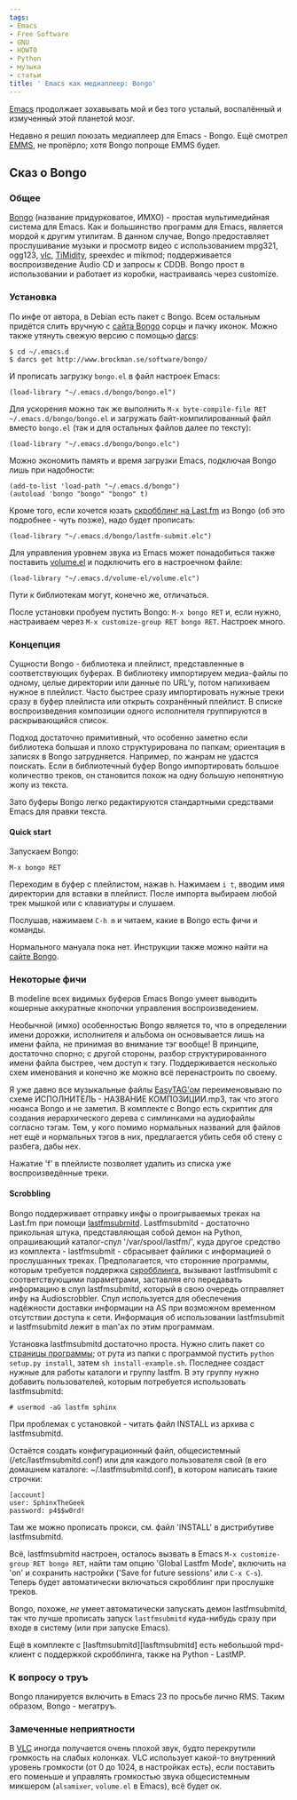 ```yaml
---
tags:
- Emacs
- Free Software
- GNU
- HOWTO
- Python
- музыка
- статьи
title: ' Emacs как медиаплеер: Bongo'
---
```


[Emacs][] продолжает з*о*хавывать мой и без того усталый, воспалённый и
измученный этой планетой мозг.

Недавно я решил поюзать медиаплеер для Emacs - Bongo. Ещё смотрел
[EMMS][], не пропёрло; хотя Bongo попроще EMMS будет.

## Сказ о Bongo

### Общее

[Bongo][] (название придурковатое, ИМХО) - простая мультимедийная
система для Emacs. Как и большинство программ для Emacs, является мордой
к другим утилитам. В данном случае, Bongo предоставляет прослушивание
музыки и просмотр видео с использованием mpg321, ogg123, [vlc][],
[TiMidity][], speexdec и mikmod; поддерживается воспроизведение Audio CD
и запросы к CDDB. Bongo прост в использовании и работает из коробки,
настраиваясь через customize.

### Установка

По инфе от автора, в Debian есть пакет с Bongo. Всем остальным придётся
слить вручную с [сайта Bongo][] сорцы и пачку иконок. Можно также
утянуть свежую версию с помощью [darcs][]:

    $ cd ~/.emacs.d
    $ darcs get http://www.brockman.se/software/bongo/

И прописать загрузку `bongo.el` в файл настроек Emacs:

    (load-library "~/.emacs.d/bongo/bongo.el")

Для ускорения можно так же выполнить
`M-x byte-compile-file RET ~/.emacs.d/bongo/bongo.el` и загружать
байт-компилированный файл вместо `bongo.el` (так и для остальных файлов
далее по тексту):

    (load-library "~/.emacs.d/bongo/bongo.elc")

Можно экономить память и время загрузки Emacs, подключая Bongo лишь при
надобности:

    (add-to-list 'load-path "~/.emacs.d/bongo")
    (autoload 'bongo "bongo" "bongo" t)

Кроме того, если хочется юзать [скробблинг на Last.fm][] из Bongo (об
это подробнее - чуть позже), надо будет прописать:

    (load-library "~/.emacs.d/bongo/lastfm-submit.elc")

Для управления уровнем звука из Emacs может понадобиться также поставить
[volume.el][] и подключить его в настроечном файле:

    (load-library "~/.emacs.d/volume-el/volume.elc")

Пути к библиотекам могут, конечно же, отличаться.

После установки пробуем пустить Bongo: `M-x bongo RET` и, если нужно,
настраиваем через `M-x customize-group RET bongo RET`. Настроек много.

### Концепция

Сущности Bongo - библиотека и плейлист, представленные в соответствующих
буферах. В библиотеку импортируем медиа-файлы по одному, целые
директории или данные по URL'у, потом напихиваем нужное в плейлист.
Часто быстрее сразу импортировать нужные треки сразу в буфер плейлиста
или открыть сохранённый плейлист. В списке воспроизведения композиции
одного исполнителя группируются в раскрывающийся список.

Подход достаточно примитивный, что особенно заметно если библиотека
большая и плохо структурирована по папкам; ориентация в записях в Bongo
затрудняется. Например, по жанрам не удастся поискать. Если в
библиотечный буфер Bongo импортировать большое количество треков, он
становится похож на одну большую непонятную жопу из текста.

Зато буферы Bongo легко редактируются стандартными средствами Emacs для
правки текста.

#### Quick start

Запускаем Bongo:

    M-x bongo RET

Переходим в буфер с плейлистом, нажав `h`. Нажимаем `i t`, вводим имя
директории для вставки в плейлист. После импорта выбираем любой трек
мышкой или с клавиатуры и слушаем.

Послушав, нажимаем `C-h m` и читаем, какие в Bongo есть фичи и команды.

Нормального мануала пока нет. Инструкции также можно найти на [сайте
Bongo][сайта Bongo].

### Некоторые фичи

В modeline всех видимых буферов Emacs Bongo умеет выводить кошерные
аккуратные кнопочки управления воспроизведением.

Необычной (имхо) особенностью Bongo является то, что в определении имени
дорожки, исполнителя и альбома он основывается лишь на имени файла, не
принимая во внимание тэг вообще! В принципе, достаточно спорно; с другой
стороны, разбор структурированного имени файла быстрее, чем доступ к
тэгу. Поддерживается несколько схем именования и конечно же можно всё
перенастроить по своему.

Я уже давно все музыкальные файлы [EasyTAG'ом][] переименовываю по схеме
ИСПОЛНИТЕЛЬ - НАЗВАНИЕ КОМПОЗИЦИИ.mp3, так что этого нюанса Bongo и не
заметил. В комплекте с Bongo есть скриптик для создания иерархического
дерева с симлинками на аудиофайлы согласно тэгам. Тем, у кого помимо
нормальных названий для файлов нет ещё и нормальных тэгов в них,
предлагается убить себя об стену с разбега, дабы нех.

Нажатие 'f' в плейлисте позволяет удалить из списка уже воспроизведённые
треки.

#### Scrobbling

Bongo поддерживает отправку инфы о проигрываемых треках на Last.fm при
помощи [lastfmsubmitd][]. Lastfmsubmitd - достаточно прикольная штука,
представляющая собой демон на Python, опрашивающий каталог-спул
'/var/spool/lastfm/', куда другое средство из комплекта - lastfmsubmit -
сбрасывает файлики с информацией о прослушанных треках. Предполагается,
что сторонние программы, которым требуется поддержка
[скробблинга][скробблинг на Last.fm], вызывают lastfmsubmit с
соответствующими параметрами, заставляя его передавать информацию в спул
lastfmsubmitd, который в свою очередь отправляет инфу на Audioscrobbler.
Спул используется для обеспечения надёжности доставки информации на AS
при возможном временном отсутствии доступа к сети. Информация об
использовании lastfmsubmit и lastfmsubmitd лежит в man'ах по этим
программам.

Установка lastfmsubmitd достаточно проста. Нужно слить пакет со
[страницы программы][lastfmsubmitd]; от рута из папки с программой
пустить `python setup.py install`, затем `sh install-example.sh`.
Последнее создаст нужные для работы каталоги и группу lastfm. В эту
группу нужно добавить пользователей, которым потребуется использовать
lastfmsubmitd:

    # usermod -aG lastfm sphinx

При проблемах с установкой - читать файл INSTALL из архива с
lastfmsubmitd.

Остаётся создать конфигурационный файл, общесистемный
(/etc/lastfmsubmitd.conf) или для каждого пользователя свой (в его
домашнем каталоге: \~/.lastfmsubmitd.conf), в котором написать такие
строчки:

    [account]
    user: SphinxTheGeek
    password: p4$$w0rd!

Там же можно прописать прокси, см. файл 'INSTALL' в дистрибутиве
lastfmsubmitd.

Всё, lastfmsubmitd настроен, осталось вызвать в Emacs
`M-x customize-group RET bongo RET`, найти там опцию 'Global Lastfm
Mode', включить на 'on' и сохранить настройки ('Save for future
sessions' или `C-x C-s`). Теперь будет автоматически включаться
скробблинг при прослушке треков.

Bongo, похоже, *не* умеет автоматически запускать демон lastfmsubmitd,
так что лучше прописать запуск `lastfmsubmitd` куда-нибудь сразу при
входе в систему (или при запуске Emacs).

Ещё в комплекте с \[lasftmsubmitd\]\[lasftmsubmitd\] есть небольшой
mpd-клиент с поддержкой скробблинга, также на Python - LastMP.

### К вопросу о труъ

Bongo планируется включить в Emacs 23 по просьбе лично RMS. Таким
образом, Bongo - мегатруъ.

### Замеченные неприятности

В [VLC][] иногда получается очень плохой звук, будто перекрутили
громкость на слабых колонках. VLC использует какой-то внутренний уровень
громкости (от 0 до 1024, в настройках есть), если поставить его поменьше
и управлять громкостью звука общесистемным микшером (`alsamixer`,
`volume.el` в Emacs), всё будет ок.

  [Emacs]: http://sphinx.net.ru/blog/entry/emacs-intro
  [EMMS]: http://www.gnu.org/software/emms/
  [Bongo]: http://www.emacswiki.org/cgi-bin/wiki/Bongo
  [vlc]: http://www.videolan.org/vlc/
    "VLC media player"
  [TiMidity]: http://timidity.sourceforge.net/
    "Программный проигрыватель MIDI"
  [сайта Bongo]: http://www.brockman.se/software/bongo/
  [darcs]: http://sphinx.net.ru/blog/entry/darcs
  [скробблинг на Last.fm]: http://sphinx.net.ru/blog/entry/what-is-lastfm
  [volume.el]: http://www.brockman.se/software/volume-el/
    "Регулятор уровня громкости каналов для Emacs"
  [EasyTAG'ом]: http://easytag.sourceforge.net/
  [lastfmsubmitd]: http://www.red-bean.com/~decklin/software/lastfmsubmitd/
    "Системный Python-демон для отправки информации на Audioscrobbler"
